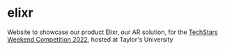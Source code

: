 # elixr
Website to showcase our product Elixr, our AR solution, for the <ins>TechStars Weekend Competition 2022</ins>, hosted at Taylor's University
